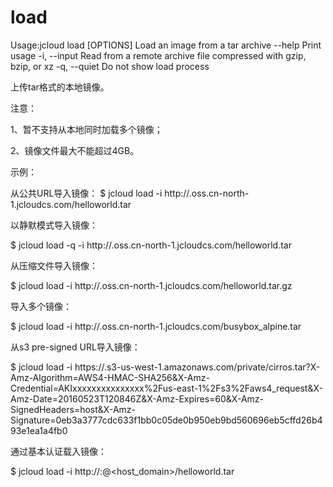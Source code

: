 # **load**

Usage:jcloud load [OPTIONS]
Load an image from a tar archive
--help Print usage
-i, --input Read from a remote archive file compressed with gzip, bzip, or xz
-q, --quiet Do not show load process

上传tar格式的本地镜像。

注意：

1、暂不支持从本地同时加载多个镜像；

2、镜像文件最大不能超过4GB。

示例：

从公共URL导入镜像：
$ jcloud load -i http://<bucket>.oss.cn-north-1.jcloudcs.com/helloworld.tar

以静默模式导入镜像：

$ jcloud load -q -i http://<bucket>.oss.cn-north-1.jcloudcs.com/helloworld.tar

从压缩文件导入镜像：

$ jcloud load -i http://<bucket>.oss.cn-north-1.jcloudcs.com/helloworld.tar.gz

导入多个镜像：

$ jcloud load -i http://<bucket>.oss.cn-north-1.jcloudcs.com/busybox_alpine.tar

从s3 pre-signed URL导入镜像：

$ jcloud load -i https://<bucket>.s3-us-west-1.amazonaws.com/private/cirros.tar?X-Amz-Algorithm=AWS4-HMAC-SHA256&X-Amz-Credential=AKIxxxxxxxxxxxxxxx%2Fus-east-1%2Fs3%2Faws4_request&X-Amz-Date=20160523T120846Z&X-Amz-Expires=60&X-Amz-SignedHeaders=host&X-Amz-Signature=0eb3a3777cdc633f1bb0c05de0b950eb9bd560696eb5cffd26b493e1ea1a4fb0

通过基本认证载入镜像：

$ jcloud load -i http://<username>:<password>@<host_domain>/helloworld.tar
